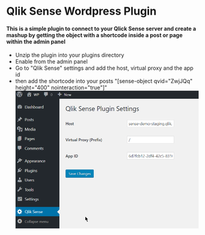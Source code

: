 # Qlik Sense Wordpress Plugin

#### This is a simple plugin to connect to your Qlick Sense server and create a mashup by getting the object with a shortcode inside a post or page within the admin panel

- Unzip the plugin into your plugins directory
- Enable from the admin panel
- Go to "Qlik Sense" settings and add the host, virtual proxy and the app id
- then add the shortcode into your posts "[sense-object qvid="ZwjJQq" height="400" nointeraction="true"]"
![Qlik Sense - Settings](/Settings.png?raw=true "Qlik Sense - Settings")